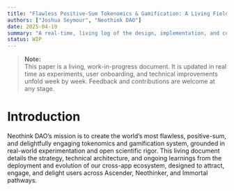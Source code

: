 ```yaml
---
title: "Flawless Positive-Sum Tokenomics & Gamification: A Living Field Study Across Neothink DAO’s Multi-App Ecosystem"
authors: ["Joshua Seymour", "Neothink DAO"]
date: 2025-04-19
summary: "A real-time, living log of the design, implementation, and continuous evolution of flawless, positive-sum tokenomics and gamification across four interconnected Neothink DAO Next.js applications. Updated as experiments and user onboarding unfold."
status: WIP
---
```


> **Note:**  
> This paper is a living, work-in-progress document. It is updated in real time as experiments, user onboarding, and technical improvements unfold week by week. Feedback and contributions are welcome at any stage.

# Introduction

Neothink DAO’s mission is to create the world’s most flawless, positive-sum, and delightfully engaging tokenomics and gamification system, grounded in real-world experimentation and open scientific rigor. This living document details the strategy, technical architecture, and ongoing learnings from the deployment and evolution of our cross-app ecosystem, designed to attract, engage, and delight users across Ascender, Neothinker, and Immortal pathways.

<!-- Further sections (Background, Methodology, Results, Learnings, etc.) will be populated as the project evolves in real time. -->
